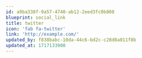 ```yaml
---
id: a9ba338f-9a57-4740-ab12-2eed3fc0b808
blueprint: social_link
title: twitter
icon: 'fab fa-twitter'
link: 'http://example.com/'
updated_by: f838babc-10da-44c6-bd2c-c28d8a011f8b
updated_at: 1717133900
---
```

